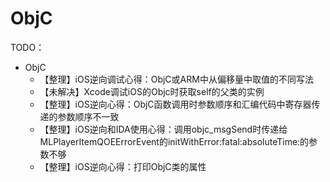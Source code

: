 # ObjC

TODO：

* ObjC
  * 【整理】iOS逆向调试心得：ObjC或ARM中从偏移量中取值的不同写法
  * 【未解决】Xcode调试iOS的Objc时获取self的父类的实例
  * 【整理】iOS逆向心得：ObjC函数调用时参数顺序和汇编代码中寄存器传递的参数顺序不一致
  * 【整理】iOS逆向和IDA使用心得：调用objc_msgSend时传递给MLPlayerItemQOEErrorEvent的initWithError:fatal:absoluteTime:的参数不够
  * 【整理】iOS逆向心得：打印ObjC类的属性
